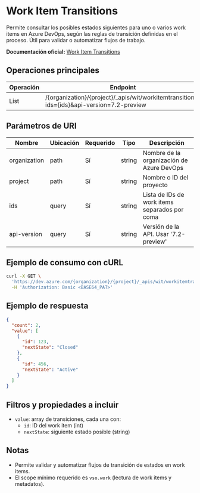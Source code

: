 # Work Item Transitions

Permite consultar los posibles estados siguientes para uno o varios work items en Azure DevOps, según las reglas de transición definidas en el proceso. Útil para validar o automatizar flujos de trabajo.

**Documentación oficial:** [Work Item Transitions](https://learn.microsoft.com/en-us/rest/api/azure/devops/wit/work-item-transitions?view=azure-devops-rest-7.2)

## Operaciones principales

| Operación | Endpoint                                                                                                 | Método |
|-----------|----------------------------------------------------------------------------------------------------------|--------|
| List      | /{organization}/{project}/_apis/wit/workitemtransitions?ids={ids}&api-version=7.2-preview                | GET    |

## Parámetros de URI

| Nombre         | Ubicación | Requerido | Tipo   | Descripción                                 |
|----------------|-----------|-----------|--------|---------------------------------------------|
| organization   | path      | Sí        | string | Nombre de la organización de Azure DevOps   |
| project        | path      | Sí        | string | Nombre o ID del proyecto                    |
| ids            | query     | Sí        | string | Lista de IDs de work items separados por coma|
| api-version    | query     | Sí        | string | Versión de la API. Usar '7.2-preview'       |

## Ejemplo de consumo con cURL

```bash
curl -X GET \
  'https://dev.azure.com/{organization}/{project}/_apis/wit/workitemtransitions?ids=123,456&api-version=7.2-preview' \
  -H 'Authorization: Basic <BASE64_PAT>'
```

## Ejemplo de respuesta

```json
{
  "count": 2,
  "value": [
    {
      "id": 123,
      "nextState": "Closed"
    },
    {
      "id": 456,
      "nextState": "Active"
    }
  ]
}
```

## Filtros y propiedades a incluir

  - `value`: array de transiciones, cada una con:
    - `id`: ID del work item (int)
    - `nextState`: siguiente estado posible (string)

## Notas

- Permite validar y automatizar flujos de transición de estados en work items.
- El scope mínimo requerido es `vso.work` (lectura de work items y metadatos).
